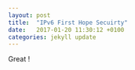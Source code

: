 ```yaml
---
layout: post
title:  "IPv6 First Hope Secuirty"
date:   2017-01-20 11:30:12 +0100
categories: jekyll update
---
```


Great !

